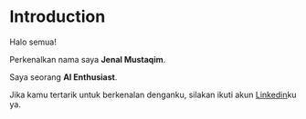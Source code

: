 # Introduction
Halo semua! 

Perkenalkan nama saya **Jenal Mustaqim**.<br>

Saya seorang **AI Enthusiast**.<br>

Jika kamu tertarik untuk berkenalan denganku, silakan ikuti akun [Linkedin](https://www.linkedin.com/in/jenal-mustaqim-31b560288)ku ya.
